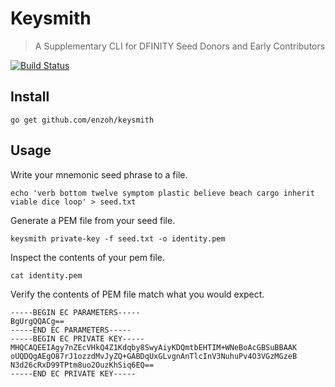 # Keysmith

> A Supplementary CLI for DFINITY Seed Donors and Early Contributors

[![Build Status](https://github.com/enzoh/keysmith/workflows/build/badge.svg)](https://github.com/enzoh/keysmith/actions?query=workflow%3Abuild)

## Install

```
go get github.com/enzoh/keysmith
```

## Usage

Write your mnemonic seed phrase to a file.
```text
echo 'verb bottom twelve symptom plastic believe beach cargo inherit viable dice loop' > seed.txt
```

Generate a PEM file from your seed file.
```
keysmith private-key -f seed.txt -o identity.pem
```

Inspect the contents of your pem file.
```
cat identity.pem
```

Verify the contents of PEM file match what you would expect.
```
-----BEGIN EC PARAMETERS-----
BgUrgQQACg==
-----END EC PARAMETERS-----
-----BEGIN EC PRIVATE KEY-----
MHQCAQEEIAgy7nZEcVHkQ4Z1Kdqby8SwyAiyKDQmtbEHTIM+WNeBoAcGBSuBBAAK
oUQDQgAEgO87rJ1ozzdMvJyZQ+GABDqUxGLvgnAnTlcInV3NuhuPv4O3VGzMGzeB
N3d26cRxD99TPtm8uo2OuzKhSiq6EQ==
-----END EC PRIVATE KEY-----
```

